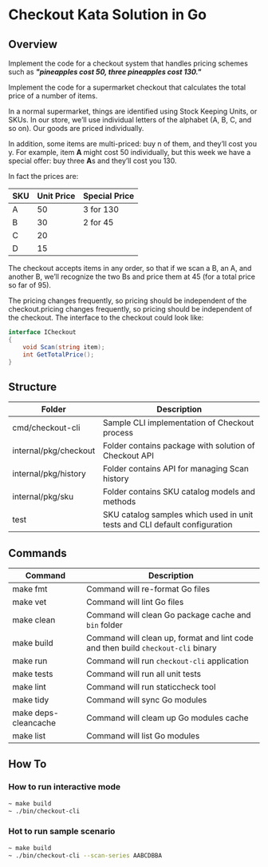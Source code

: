 # Checkout Kata Solution in Go

## Overview

Implement the code for a checkout system that handles pricing schemes such as _**"pineapples cost 50, three pineapples cost 130."**_

Implement the code for a supermarket checkout that calculates the total price of a number of items.

In a normal supermarket, things are identified using Stock Keeping Units, or SKUs. In our store, we’ll use individual letters of the alphabet (A, B, C, and so on). Our goods are priced individually.

In addition, some items are multi-priced: buy n of them, and they’ll cost you y. For example, item **A** might cost 50 individually, but this week we have a special offer: buy three **A**s and they’ll cost you 130.

In fact the prices are:

|SKU|Unit Price|Special Price|
|---|---|---|
|A|50|3 for 130|
|B|30|2 for 45|
|C|20||
|D|15||

The checkout accepts items in any order, so that if we scan a B, an A, and another B, we’ll recognize the two Bs and price them at 45 (for a total price so far of 95).

The pricing changes frequently, so pricing should be independent of the checkout.pricing changes frequently, so pricing should be independent of the checkout. The interface to the checkout could look like:
```csharp
interface ICheckout
{
    void Scan(string item);
    int GetTotalPrice();
}
```

## Structure

|Folder|Description|
|---|---|
|cmd/checkout-cli|Sample CLI implementation of Checkout process|
|internal/pkg/checkout|Folder contains package with solution of Checkout API|
|internal/pkg/history|Folder contains API for managing Scan history|
|internal/pkg/sku|Folder contains SKU catalog models and methods|
|test|SKU catalog samples which used in unit tests and CLI default configuration|

## Commands

|Command|Description|
|---|---|
|make fmt|Command will re-format Go files|
|make vet|Command will lint Go files|
|make clean|Command will clean Go package cache and `bin` folder|
|make build|Command will clean up, format and lint code and then build `checkout-cli` binary|
|make run|Command will run `checkout-cli` application|
|make tests|Command will run all unit tests|
|make lint|Command will run staticcheck tool|
|make tidy|Command will sync Go modules|
|make deps-cleancache|Command will cleam up Go modules cache|
|make list|Command will list Go modules|

## How To

### How to run interactive mode

```bash
~ make build
~ ./bin/checkout-cli
```

### Hot to run sample scenario

```bash
~ make build
~ ./bin/checkout-cli --scan-series AABCDBBA
```
